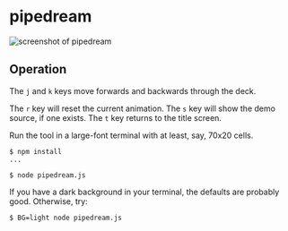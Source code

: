 # pipedream

![screenshot of pipedream](https://us-east.manta.joyent.com/jmc/public/images/pipedream.gif)

## Operation

The `j` and `k` keys move forwards and backwards through the deck.

The `r` key will reset the current animation.  The `s` key will show the demo
source, if one exists.  The `t` key returns to the title screen.

Run the tool in a large-font terminal with at least, say, 70x20 cells.

```
$ npm install
...

$ node pipedream.js
```

If you have a dark background in your terminal, the defaults are probably
good.  Otherwise, try:

```
$ BG=light node pipedream.js
```

